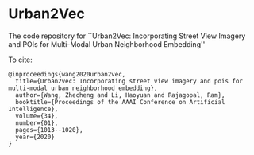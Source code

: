 # Urban2Vec

The code repository for ``Urban2Vec: Incorporating Street View Imagery and POIs for Multi-Modal Urban Neighborhood Embedding''

To cite: 

```
@inproceedings{wang2020urban2vec,
  title={Urban2vec: Incorporating street view imagery and pois for multi-modal urban neighborhood embedding},
  author={Wang, Zhecheng and Li, Haoyuan and Rajagopal, Ram},
  booktitle={Proceedings of the AAAI Conference on Artificial Intelligence},
  volume={34},
  number={01},
  pages={1013--1020},
  year={2020}
}
```
